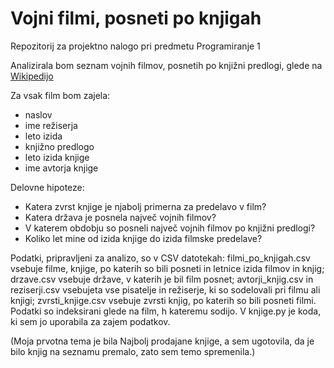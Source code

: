 # Vojni filmi, posneti po knjigah
Repozitorij za projektno nalogo pri predmetu Programiranje 1

Analizirala bom seznam vojnih filmov, posnetih po knjižni predlogi, glede na [Wikipedijo](https://en.wikipedia.org/wiki/List_of_book-based_war_films_(1945%E2%80%932000_wars))

Za vsak film bom zajela:
* naslov
* ime režiserja
* leto izida
* knjižno predlogo
* leto izida knjige
* ime avtorja knjige

Delovne hipoteze:
* Katera zvrst knjige je njabolj primerna za predelavo v film?
* Katera država je posnela največ vojnih filmov?
* V katerem obdobju so posneli največ vojnih filmov po knjižni predlogi?
* Koliko let mine od izida knjige do izida filmske predelave?

Podatki, pripravljeni za analizo, so v CSV datotekah: filmi_po_knjigah.csv vsebuje filme, knjige, po katerih so bili posneti in letnice izida filmov in knjig; drzave.csv vsebuje države, v katerih je bil film posnet; avtorji_knjig.csv in reziserji.csv vsebujeta vse pisatelje in režiserje, ki so sodelovali pri filmu ali knjigi; zvrsti_knjige.csv vsebuje zvrsti knjig, po katerih so bili posneti filmi. Podatki so indeksirani glede na film, h kateremu sodijo.
V knjige.py je koda, ki sem jo uporabila za zajem podatkov.

(Moja prvotna tema je bila Najbolj prodajane knjige, a sem ugotovila, da je bilo knjig na seznamu premalo, zato sem temo spremenila.)